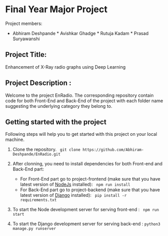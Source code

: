 # Final Year Major Project 
Project members:
* Abhiram Deshpande * Avishkar Ghadge * Rutuja Kadam * Prasad Suryawanshi
  
## Project Title:
Enhancement of X-Ray radio graphs using Deep Learning

## Project Description :
Welcome to the project EnRadio. The corresponding repository contain code for both Front-End and Back-End of the project with each folder name suggesting the underlying category they belong to.

## Getting started with the project
Following steps will help you to get started with this project on your local machine.
1. Clone the repository.
   ` git clone https://github.com/Abhiram-Deshpande/EnRadio.git`

2. After clonning, you need to install dependencies for both Front-end and Back-End part:
   * For Front-End part go to project-frontend (make sure that you have latest version of [NodeJs](https://nodejs.org/en/download) installed):
     ` npm run install`
   * For Back-End part go to project-backend (make sure that you have latest version of [Django](https://docs.djangoproject.com/en/4.2/topics/install/) installed):
     ` pip install -r requirements.txt`

3. To start the Node development server for serving front-end :
   ` npm run start`
   
4. To start the Django development server for serving back-end :
   ` python3 manage.py runserver  `


